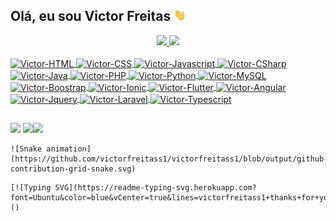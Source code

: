 ## Olá, eu sou Victor Freitas <img src="https://github.com/milena-ramiro/milena-ramiro/blob/main/gifs/wave.gif" width="20px">
<div align="center">
  <a href="https://github.com/victorfreitass1">
  <img height="180em" src="https://github-readme-stats.vercel.app/api?username=victorfreitass1&show_icons=true&theme=react&include_all_commits=true&count_private=false"/>
  <img height="180em" src="https://github-readme-stats.vercel.app/api/top-langs/?username=victorfreitass1&layout=compact&langs_count=7&theme=react"/>
</div>
	
<div style="display: inline_block"><br>
  <img align="center" alt="Victor-HTML" height="30" width="40" src="https://cdn.jsdelivr.net/gh/devicons/devicon/icons/html5/html5-original.svg">
  <img align="center" alt="Victor-CSS" height="30" width="40" src="https://cdn.jsdelivr.net/gh/devicons/devicon/icons/css3/css3-original.svg">
  <img align="center" alt="Victor-Javascript" height="30" width="40" src="https://cdn.jsdelivr.net/gh/devicons/devicon/icons/javascript/javascript-plain.svg">
  <img align="center" alt="Victor-CSharp" height="30" width="40" src="https://cdn.jsdelivr.net/gh/devicons/devicon/icons/csharp/csharp-original.svg">
  <img align="center" alt="Victor-Java" height="30" width="40" src="https://cdn.jsdelivr.net/gh/devicons/devicon/icons/java/java-original.svg">
  <img align="center" alt="Victor-PHP" height="30" width="40" src="https://cdn.jsdelivr.net/gh/devicons/devicon/icons/php/php-original.svg">
  <img align="center" alt="Victor-Python" height="30" width="40" src="https://cdn.jsdelivr.net/gh/devicons/devicon/icons/python/python-original.svg">
  <img align="center" alt="Victor-MySQL" height="30" width="40" src="https://cdn.jsdelivr.net/gh/devicons/devicon/icons/mysql/mysql-plain.svg">
  <img align="center" alt="Victor-Boostrap" height="30" width="40" src="https://cdn.jsdelivr.net/gh/devicons/devicon/icons/bootstrap/bootstrap-original.svg">
  <img align="center" alt="Victor-Ionic" height="30" width="40" src="https://cdn.jsdelivr.net/gh/devicons/devicon/icons/ionic/ionic-original.svg">
  <img align="center" alt="Victor-Flutter" height="30" width="40" src="https://cdn.jsdelivr.net/gh/devicons/devicon/icons/flutter/flutter-original.svg">
  <img align="center" alt="Victor-Angular" height="30" width="40" src="https://cdn.jsdelivr.net/gh/devicons/devicon/icons/angularjs/angularjs-original.svg">
  <img align="center" alt="Victor-Jquery" height="30" width="40" src="https://cdn.jsdelivr.net/gh/devicons/devicon/icons/jquery/jquery-original.svg">
  <img align="center" alt="Victor-Laravel" height="30" width="40" src="https://cdn.jsdelivr.net/gh/devicons/devicon/icons/laravel/laravel-plain.svg">
  <img align="center" alt="Victor-Typescript" height="30" width="40" src="https://cdn.jsdelivr.net/gh/devicons/devicon/icons/typescript/typescript-original.svg">
  
</div>
   
  ##
 
<div> 
    <a href="https://www.linkedin.com/in/victorfreitass1/" target="_blank"><img src="https://img.shields.io/badge/-LinkedIn-%230077B5?style=for-the-badge&logo=linkedin&logoColor=white" target="_blank"></a>
    <a href = "mailto:victor.fsilva45@gmail.com"><img src="https://img.shields.io/badge/-Gmail-%23333?style=for-the-badge&logo=gmail&logoColor=white" target="_blank></a>
    <a href="https://t.me/Victor Freitas" target="_blank"><img src="https://img.shields.io/badge/Telegram-2CA5E0?style=for-the-badge&logo=telegram&logoColor=white" target="_blank"></a> 
    
    ![Snake animation](https://github.com/victorfreitass1/victorfreitass1/blob/output/github-contribution-grid-snake.svg)
</div>
	    
    [![Typing SVG](https://readme-typing-svg.herokuapp.com?font=Ubuntu&color=blue&vCenter=true&lines=victorfreitass1+thanks+for+your+visit!)]() 
